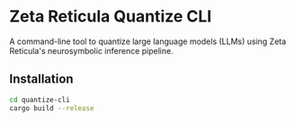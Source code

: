 # Zeta Reticula Quantize CLI

A command-line tool to quantize large language models (LLMs) using Zeta Reticula's neurosymbolic inference pipeline.

## Installation

```bash
cd quantize-cli
cargo build --release

